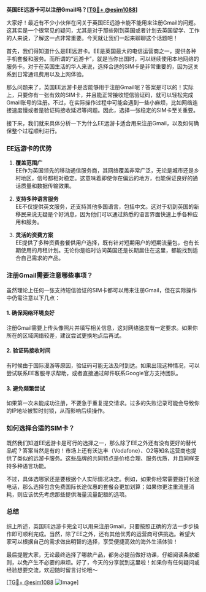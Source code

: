**英国EE远游卡可以注册Gmail吗？[[TG💪+ @esim1088](https://t.me/s/esim1088)]**

大家好！最近有不少小伙伴在问关于英国EE远游卡能不能用来注册Gmail的问题。这其实是一个很常见的疑问，尤其是对于那些刚到英国或者计划去英国留学、工作的人来说，了解这一点非常重要。今天就让我们一起来聊聊这个话题吧！

首先，我们得知道什么是EE远游卡。EE是英国最大的电信运营商之一，提供各种手机套餐和服务。而所谓的“远游卡”，就是当你出国时，可以继续使用本地网络的服务卡。对于在英国生活的华人来说，选择合适的SIM卡是非常重要的，因为这关系到日常通讯费用以及上网体验。

那么问题来了，英国EE远游卡是否能够用于注册Gmail呢？答案是可以的！实际上，只要你有一张有效的SIM卡，并且能正常接收短信验证码，就可以轻松完成Gmail账号的注册。不过，在实际操作过程中可能会遇到一些小麻烦，比如网络连接速度慢或者是验证码接收延迟等问题。因此，选择一张稳定的SIM卡至关重要。

接下来，我们就来具体分析一下为什么EE远游卡适合用来注册Gmail，以及如何确保整个过程顺利进行。

### EE远游卡的优势

1. **覆盖范围广**  
   EE作为英国领先的移动通信服务商，其网络覆盖非常广泛，无论是城市还是乡村地区，信号都相对稳定。这意味着即使你在偏远的地方，也能保证良好的通话质量和数据传输效果。

2. **支持多种语言服务**  
   EE不仅提供英文服务，还支持其他多国语言，包括中文。这对于初到英国的新移民来说无疑是个好消息，因为他们可以通过熟悉的语言界面快速上手各种应用和服务。

3. **灵活的资费方案**  
   EE提供了多种资费套餐供用户选择，既有针对短期用户的短期流量包，也有长期使用的月租计划。无论你是临时访问英国还是长期居住在这里，都能找到适合自己需求的产品。

### 注册Gmail需要注意哪些事项？

虽然理论上任何一张支持短信验证的SIM卡都可以用来注册Gmail，但在实际操作中仍需注意以下几点：

#### 1. 确保网络环境良好
注册Gmail需要上传头像照片并填写相关信息，这对网络速度有一定要求。如果你所在的区域网络较差，建议尝试更换地点后再试。

#### 2. 验证码接收时间
有时候由于国际漫游等原因，验证码可能无法及时到达。如果出现这种情况，可以尝试联系EE客服寻求帮助，或者直接通过邮件联系Google官方支持团队。

#### 3. 避免频繁尝试
如果第一次未能成功注册，不要急于重复提交请求。过多的失败记录可能会导致你的IP地址被暂时封锁，从而影响后续操作。

### 如何选择合适的SIM卡？

既然我们知道EE远游卡是可行的选择之一，那么除了EE之外还有没有更好的替代品呢？答案当然是有的！市场上还有沃达丰（Vodafone）、O2等知名运营商也提供了类似的远游卡服务。这些品牌的共同特点是价格合理、服务优质，并且同样支持多种语言功能。

不过，具体选哪家还是要根据个人实际情况决定。例如，如果你经常需要拨打长途电话，那么选择包含免费国际长途优惠的套餐会更加划算；如果你更注重流量消耗，则应该优先考虑那些提供海量流量配额的选项。

### 总结

综上所述，英国EE远游卡完全可以用来注册Gmail，只要按照正确的方法一步步操作即可顺利完成。当然，除了EE之外，还有其他优秀的运营商可供挑选。希望大家可以根据自己的需求做出明智的选择，享受便捷高效的海外生活体验！

最后提醒大家，无论最终选择了哪款产品，都务必提前做好功课，仔细阅读条款细则，以免产生不必要的麻烦。好了，今天的分享就到这里啦！如果你有任何疑问或经验想要交流，欢迎随时留言讨论哦～ 

[[TG💪+ @esim1088](https://t.me/s/esim1088) ![Image](https://i.postimg.cc/4NQfJmqS/Snipaste-2025-05-13-00-14-12.png)]